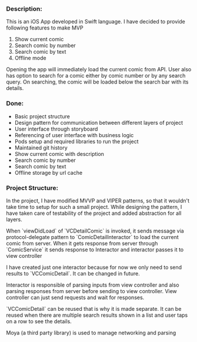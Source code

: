### Description:

This is an iOS App developed in Swift language. 
I have decided to provide following features to make MVP
1. Show current comic
2. Search comic by number
3. Search comic by text
4. Offline mode

Opening the app will immediately load the current comic from API. 
User also has option to search for a comic either by comic number or by any search query. 
On searching, the comic will be loaded below the search bar with its details.

### Done:

* Basic project structure
* Design pattern for communication between different layers of project
* User interface through storyboard
* Referencing of user interface with business logic
* Pods setup and required libraries to run the project
* Maintained git history
* Show current comic with description
* Search comic by number
* Search comic by text
* Offline storage by url cache

### Project Structure:

In the project, I have modified MVVP and VIPER patterns, so that it wouldn't take
time to setup for such a small project. While designing the pattern, I have taken care of 
testability of the project and added abstraction for all layers.
<p>
When `viewDidLoad` of `VCDetailComic` is invoked, it sends message via protocol-delegate
pattern to `ComicDetailInteractor` to load the current comic from server. 
When it gets response from server through `ComicService` it sends response to Interactor and 
interactor passes it to view controller
</p>
<p>
I have created just one interactor because for now we only need to send results to `VCComicDetail`. 
It can be changed in future.
</p>
<p>
Interactor is responsible of parsing inputs from view controller and also parsing responses from server before
sending to view controller. View controller can just send requests and wait for responses.
</p>
<p>
`VCComicDetail` can be reused that is why it is made separate. It can be reused when there are multiple search results shown 
in a list and user taps on a row to see the details.
</p>
<p>
Moya (a third party library) is used to manage networking and parsing
</p>

